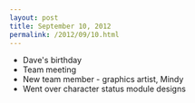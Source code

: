 ```yaml
---
layout: post
title: September 10, 2012
permalink: /2012/09/10.html
---
```


* Dave's birthday
* Team meeting
* New team member - graphics artist, Mindy
* Went over character status module designs
